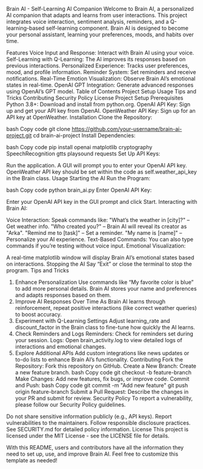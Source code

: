 Brain AI - Self-Learning AI Companion
Welcome to Brain AI, a personalized AI companion that adapts and learns from user interactions. This project integrates voice interaction, sentiment analysis, reminders, and a Q-learning-based self-learning component. Brain AI is designed to become your personal assistant, learning your preferences, moods, and habits over time.

Features
Voice Input and Response: Interact with Brain AI using your voice.
Self-Learning with Q-Learning: The AI improves its responses based on previous interactions.
Personalized Experience: Tracks user preferences, mood, and profile information.
Reminder System: Set reminders and receive notifications.
Real-Time Emotion Visualization: Observe Brain AI’s emotional states in real-time.
OpenAI GPT Integration: Generate advanced responses using OpenAI’s GPT model.
Table of Contents
Project Setup
Usage
Tips and Tricks
Contributing
Security Policy
License
Project Setup
Prerequisites
Python 3.8+: Download and install from python.org.
OpenAI API Key: Sign up and get your API key from OpenAI.
OpenWeather API Key: Sign up for an API key at OpenWeather.
Installation
Clone the Repository:

bash
Copy code
git clone https://github.com/your-username/brain-ai-project.git
cd brain-ai-project
Install Dependencies:

bash
Copy code
pip install openai matplotlib cryptography SpeechRecognition gtts playsound requests
Set Up API Keys:

Run the application. A GUI will prompt you to enter your OpenAI API key. OpenWeather API key should be set within the code as self.weather_api_key in the Brain class.
Usage
Starting the AI
Run the Program:

bash
Copy code
python brain_ai.py
Enter OpenAI API Key:

Enter your OpenAI API key in the GUI prompt and click Start.
Interacting with Brain AI:

Voice Interaction: Speak commands like:
"What’s the weather in [city]?" – Get weather info.
"Who created you?" – Brain AI will reveal its creator as "Arka".
"Remind me to [task]" – Set a reminder.
"My name is [name]" – Personalize your AI experience.
Text-Based Commands: You can also type commands if you’re testing without voice input.
Emotional Visualization:

A real-time matplotlib window will display Brain AI’s emotional states based on interactions.
Stopping the AI
Say “Exit” or close the terminal to stop the program.
Tips and Tricks
1. Enhance Personalization
Use commands like “My favorite color is blue” to add more personal details.
Brain AI stores your name and preferences and adapts responses based on them.
2. Improve AI Responses Over Time
As Brain AI learns through reinforcement, repeat positive interactions (like correct weather queries) to boost accuracy.
3. Experiment with Q-Learning Settings
Adjust learning_rate and discount_factor in the Brain class to fine-tune how quickly the AI learns.
4. Check Reminders and Logs
Reminders: Check for reminders set during your session.
Logs: Open brain_activity.log to view detailed logs of interactions and emotional changes.
5. Explore Additional APIs
Add custom integrations like news updates or to-do lists to enhance Brain AI’s functionality.
Contributing
Fork the Repository: Fork this repository on GitHub.
Create a New Branch: Create a new feature branch.
bash
Copy code
git checkout -b feature-branch
Make Changes: Add new features, fix bugs, or improve code.
Commit and Push:
bash
Copy code
git commit -m "Add new feature"
git push origin feature-branch
Submit a Pull Request: Describe the changes in your PR and submit for review.
Security Policy
To report a vulnerability, please follow our Security Policy guidelines.

Do not share sensitive information publicly (e.g., API keys).
Report vulnerabilities to the maintainers.
Follow responsible disclosure practices. See SECURITY.md for detailed policy information.
License
This project is licensed under the MIT License - see the LICENSE file for details.

With this README, users and contributors have all the information they need to set up, use, and improve Brain AI. Feel free to customize this template as needed!
